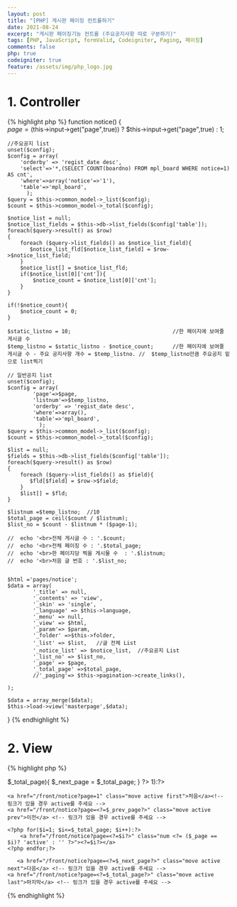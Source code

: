 ```yaml
---
layout: post
title: "[PHP] 게시판 페이징 컨트롤하기"
date: 2021-08-24
excerpt: "게시판 페이징기능 컨트롤 (주요공지사항 따로 구분하기)"
tags: [PHP, JavaScript, formValid, Codeigniter, Paging, 페이징]
comments: false
php: true
codeigniter: true
feature: /assets/img/php_logo.jpg
---
```



# 1. Controller
{% highlight php %}
 function notice()
{  
	$page = ($this->input->get("page",true)) ? $this->input->get("page",true) : 1;

	//주요공지 list
	unset($config);
	$config = array(   
        'orderby' => 'regist_date desc',
	    'select'=>'*,(SELECT COUNT(boardno) FROM mpl_board WHERE notice=1) AS cnt',
	    'where'=>array('notice'=>'1'), 
        'table'=>'mpl_board',
		  );
	$query = $this->common_model->_list($config);
	$count = $this->common_model->_total($config); 
	 
	$notice_list = null;
	$notice_list_fields = $this->db->list_fields($config['table']);
	foreach($query->result() as $row)
	{
		foreach ($query->list_fields() as $notice_list_field){
		   $notice_list_fld[$notice_list_field] = $row->$notice_list_field;
		}
		$notice_list[] = $notice_list_fld; 
		if($notice_list[0]['cnt']){
			$notice_count = $notice_list[0]['cnt'];
		} 
	}

	if(!$notice_count){
		$notice_count = 0;
	} 
	
	$static_listno = 10;								//한 페이지에 보여줄 게시글 수
	$temp_listno = $static_listno - $notice_count;		//한 페이지에 보여줄 게시글 수 - 주요 공지사항 개수 = $temp_listno. //  $temp_listno만큼 주요공지 밑으로 list찍기

	// 일반공지 list
	unset($config);
	$config = array(
            'page'=>$page,
            'listnum'=>$temp_listno, 
            'orderby' => 'regist_date desc', 
            'where'=>array(),
            'table'=>'mpl_board',
			  );
	$query = $this->common_model->_list($config);  
	$count = $this->common_model->_total($config); 
	  
	$list = null;
	$fields = $this->db->list_fields($config['table']);
	foreach($query->result() as $row)
	{
		foreach ($query->list_fields() as $field){
		   $fld[$field] = $row->$field;
		}
		$list[] = $fld; 
	}
   
	$listnum =$temp_listno;  //10
	$total_page = ceil($count / $listnum); 
	$list_no = $count - $listnum * ($page-1);
 		
	//	echo '<br>전체 게시글 수 : '.$count;
	//	echo '<br>전체 페이징 수 : '.$total_page; 
	//	echo '<br>한 페이지당 찍을 게시물 수  : '.$listnum;
	//	echo '<br>처음 글 번호 : '.$list_no; 
		
 
	$html ='pages/notice';
	$data = array(
			'_title' => null,
			'_contents' => 'view',
			'_skin' => 'single',
			'_language' => $this->language,
			'_menu' => null,
			'_view' => $html,
			'_param'=> $param,
			'_folder' =>$this->folder,
			'_list' => $list,   //글 전체 List
			'_notice_list' => $notice_list,  //주요공지 List
			'_list_no' => $list_no,
			'_page' => $page,
			'_total_page' =>$total_page,
			//'_paging'=> $this->pagination->create_links(),
		 
	);

	$data = array_merge($data); 
	$this->load->view('masterpage',$data); 
		
}
{% endhighlight %}

# 2. View
{% highlight php %}

<?php 

	$_prev_page = $_page - 1;
	$_next_page = $_page + 1;

	if(($_page - 1) <= 0){
		$_prev_page = 1;
	}

	if(($_page + 1) > $_total_page){
		$_next_page = $_total_page;
	} 
?>

<?php if($_total_page > 1):?>
<!-- 1. 현재페이지 = $_page-->
<div class="pagging">  

	<a href="/front/notice?page=1" class="move active first">처음</a><!-- 링크가 있을 경우 active를 주세요 --> 
	<a href="/front/notice?page=<?=$_prev_page?>" class="move active prev">이전</a> <!-- 링크가 있을 경우 active를 주세요 --> 
		  
	<?php for($i=1; $i<=$_total_page; $i++):?>
		<a href="/front/notice?page=<?=$i?>" class="num <?= ($_page == $i)? 'active' : '' ?>"><?=$i?></a>  
	<?php endfor;?>

       <a href="/front/notice?page=<?=$_next_page?>" class="move active next">다음</a> <!-- 링크가 있을 경우 active를 주세요 --> 
	<a href="/front/notice?page=<?=$_total_page?>" class="move active last">마지막</a> <!-- 링크가 있을 경우 active를 주세요 --> 
 
</div> 
    
<?php endif;?>
{% endhighlight %}
